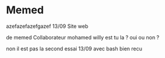 # Memed
azefazefazefgazef 13/09
Site web 

de memed
Collaborateur mohamed
willy est tu la ?
oui ou non ?

non il est pas la
second essai 13/09 avec bash 
bien recu